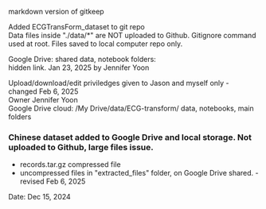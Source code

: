 markdown version of gitkeep

Added ECGTransForm_dataset to git repo  
Data files inside "./data/*" are NOT uploaded to Github. Gitignore command used at root. Files saved to local computer repo only.  

Google Drive: shared data, notebook folders:  
hidden link. Jan 23, 2025 by Jennifer Yoon

Upload/download/edit priviledges given to Jason and myself only - changed Feb 6, 2025   
Owner Jennifer Yoon  
Google Drive cloud: /My Drive/data/ECG-transform/  data, notebooks, main folders  

### Chinese dataset added to Google Drive and local storage. Not uploaded to Github, large files issue.  
  * records.tar.gz  compressed file  
  * uncompressed files in "extracted_files" folder, on Google Drive shared.  - revised Feb 6, 2025 

Date: Dec 15, 2024
